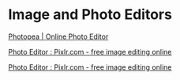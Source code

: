 # Image and Photo Editors

[Photopea | Online Photo Editor](https://www.photopea.com/)

[Photo Editor : Pixlr.com - free image editing online](https://pixlr.com/e/)

[Photo Editor : Pixlr.com - free image editing online](https://pixlr.com/x/)